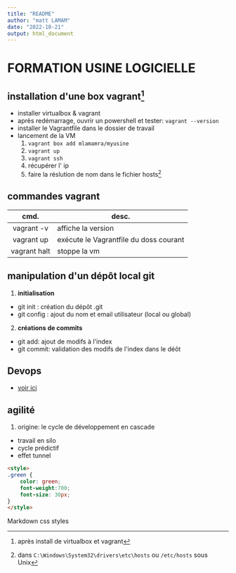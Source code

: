 ```yaml
---
title: "README"
author: "matt LAMAM"
date: "2022-10-21"
output: html_document
---
```

# FORMATION USINE LOGICIELLE

## installation d'une box vagrant[^1]

* installer virtualbox & vagrant
* après redémarrage, ouvrir un powershell et tester: `vagrant --version` 
* installer le Vagrantfile dans le dossier de travail
* lancement de la VM
  1. `vagrant box add mlamamra/myusine`
  2. `vagrant up`
  3. `vagrant ssh`
  4. récupérer l' ip
  5. faire la réslution de nom dans le fichier hosts[^2]

## commandes vagrant 

|cmd.              |desc.
|:----------------:|---------------------------
| vagrant -v       | affiche la version
| vagrant up       | exécute le Vagrantfile du doss courant
| vagrant halt     | stoppe la vm

## manipulation d'un dépôt local git

1. **initialisation**
  * git init : création du dépôt .git
  * git config : ajout du nom et email utilisateur (local ou global)

2. **créations de commits**
  * git add: ajout de modifs à l'index
  * git commit: validation des modifs de l'index dans le déôt


## Devops

* [voir ici](./parts/devops.md)

## agilité

1. origine: le cycle de développement en cascade
  * travail en silo
  * cycle prédictif
  * effet tunnel

```html
<style>
.green {
    color: green;
    font-weight:700;
    font-size: 30px;
}
</style>
```

<div class="green">
    Markdown css styles
</div>

[^1]: après install de virtualbox et vagrant

[^2]: dans `C:\Windows\System32\drivers\etc\hosts`
      ou `/etc/hosts` sous Unix